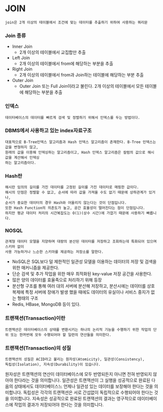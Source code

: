 JOIN
===

    join은 2개 이상의 테이블에서 조건에 맞는 데이터를 추출하기 위하여 사용하는 쿼리문 

### Join 종류

* Inner Join
  * 2개 이상의 테이블에서 교집합만 추출
* Left Join
  * 2개 이상의 테이블에서 from에 해당하는 부분을 추출
* Right Join
  * 2개 이상의 테이블에서 from과 Join하는 테이블에 해당하는 부분 추출
* Outer Join
  * Outer Join 또는 Full Join이라고 불린다. 2개 이상의 테이블에서 모든 테이블에 해당하는 부분을 추출

### 인덱스
    데이터베이스의 데이터를 빠르게 검색 및 정렬하기 위해서 인덱스를 두는 방법이다.

### DBMS에서 사용하고 있는 index자료구조
    대표적으로 B-Tree인덱스 알고리즘과 Hash 인덱스 알고리즘이 존재한다. B-Tree 인덱스는 값을 변형하지 않고,
    원래의 값을 이용해 인덱싱하는 알고리즘이고, Hash 인덱스 알고리즘은 칼럼의 값으로 해시 값을 계산해서 인덱싱
    하는 알고리즘이다.

### Hash란
    해시란 임의의 길이를 가진 데이터를 고정된 길이를 가진 데이터로 매핑한 값이다.
    해시의 단점은 정렬할 수 없고, 순서에 따라 값을 가져올 수도 없기 때문에 상하관계가 있거나, 
    순서가 중요한 데이터의 경우 Hash와 어울리지 않는다는 것이 단점입니다. 
    또한 Hash Function의 의존도가 높고, 공간 효율성이 떨어진다는 점이 단점입니다. 
    하지만 평균 데이터 처리의 시간복잡도는 O(1)(상수 시간)에 가깝기 때문에 사용하기 빠릅니다.

### NOSQL
    관계형 데이터 모델을 지양하며 대량의 분산된 데이터를 저장하고 조회하는데 특화되어 있으며 스키마 없이
    사용 가능하거나 느슨한 스키마를 제공하는 저장소를 말한다.
* NoSQL은 SQL보다 덜 제한적인 일관성 모델을 이용하는 데이터의 저장 및 검색을 위한 매커니즘을 제공한다.
* 단순 검색 및 추가 작업을 위한 매우 최적화된 key-value 저장 공간을 사용한다.
* 많은 양의 데이터를 효율족으로 처리하기 위해 등장
* 분산형 구조를 통해 여러 대의 서버에 분산해 저장하고, 분산시에는 데이터를 상호 복제에 특정 서버에 장애가 발생 했을 때에도 데이터의 유실이나 서비스 중지가 없는 형태의 구조
* Redis, HBase, MongoDB 등이 있다.

### 트랜잭션(Transaction)이란
    트랜잭션은 데이터베이스의 상태를 변환시키는 하나의 논리적 기능을 수행하기 위한 작업의 단위 또는 한꺼번에 모두 수행되어야 할 일련의 연산들을 의미한다.

### 트랜잭션(Transaction)의 성질
    트랜잭션의 성질은 ACID라고 불리는 원자성(Atomicity), 일관성(Consistency), 
    독립성(Isolation), 지속성(Durability)이 있습니다.

원자성은 트랜잭션의 연산이 데이터베이스에 모두 반영되든지 아니면 전혀 반영되지 않아야 한다라는 것을 의미합니다.
일관성은 트랜잭션이 그 실행을 성공적으로 완료된 다음의 상태에서도 데이터베이스느 언제나 일관성 있는 데이터를 보장해야 한다는 것을 의미합니다.
독립성은 각각의 트랜잭션은 서로 간섭없이 독립적으로 수행되어야 한다는 것을 의미합니다.
지속성은 성공적으로 완료된 트랜잭션의 결과는 영구적으로 데이터베이스에 작업의 결과가 저장되어야 한다는 것을 의미합니다.